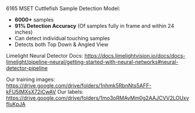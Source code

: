 6165 MSET Cuttlefish Sample Detection Model:

- **6000+** samples
- **91% Detection Accuracy** (Of samples fully in frame and within 24 inches)
- Can detect individual touching samples
- Detects both Top Down & Angled View

Limelight Neural Detector Docs: https://docs.limelightvision.io/docs/docs-limelight/pipeline-neural/getting-started-with-neural-networks#neural-detector-pipeline

Our training images: https://drive.google.com/drive/folders/1nhmk5RbnNts5AFF-kFU5lMXsX72iCwAV
Our labels: https://drive.google.com/drive/folders/1mo3oRMAyMm0g2AAJCVV2LOUxvfIuKpJA
